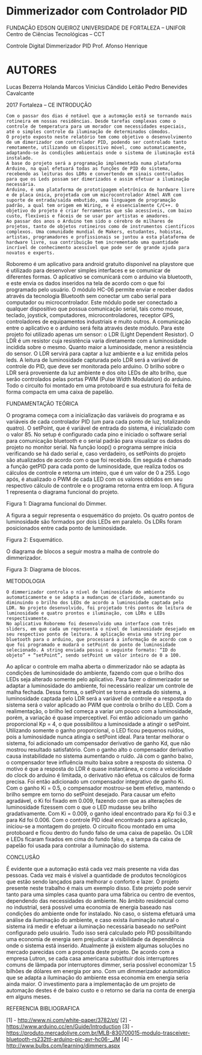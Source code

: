 # Dimmerizador com Controlador PID
 
FUNDAÇÃO EDSON QUEIROZ
UNIVERSIDADE DE FORTALEZA – UNIFOR
Centro de Ciências Tecnológicas – CCT

Controle Digital
Dimmerizador PID
Prof. Afonso Henrique

# AUTORES
Lucas Bezerra Holanda
Marcos Vinicius Cândido Leitão
Pedro Benevides Cavalcante














2017
Fortaleza – CE
INTRODUÇÃO

	Com o passar dos dias é notável que a automação está se tornando mais rotineira em nossas residências. Desde tarefas complexas como o controle de temperatura para um morador com necessidades especiais, até o simples controle da iluminação de determinados cômodos.
	O projeto exposto neste relatório tem como objetivo o desenvolvimento de um dimerizador com controlador PID, podendo ser controlado tanto remotamente, utilizando um dispositivo móvel, como automaticamente, adaptando-se às condições ambientais onde o sistema de iluminação está instalado. 
	A base do projeto será a programação implementada numa plataforma Arduino, na qual efetuará todas as funções de PID do sistema, recebendo as leituras dos LDRs e convertendo em sinais controlados para que os Leds possam ser dimerizados e assim efetuar a iluminação necessária. 
	Arduino, é uma plataforma de prototipagem eletrônica de hardware livre e de placa única, projetada com um microcontrolador Atmel AVR com suporte de entrada/saída embutido, uma linguagem de programação padrão, a qual tem origem em Wiring, e é essencialmente C/C++. O objetivo do projeto é criar ferramentas que são acessíveis, com baixo custo, flexíveis e fáceis de se usar por artistas e amadores.
	Ao passar dos anos o Arduino tem sido o cérebro de milhares de projetos, tanto de objetos rotineiros como de instrumentos científicos complexos. Uma comunidade mundial de Makers, estudantes, hobistas, artistas, programadores e profissionais se juntou a esta plataforma de hardware livre, sua contribuição tem incrementado uma quantidade incrível de conhecimento acessível que pode ser de grande ajuda para novatos e experts.
Roboremo é um aplicativo para android gratuito disponível na playstore que é utilizado para desenvolver simples interfaces e se comunicar de diferentes formas. O aplicativo se comunicará com o arduino via bluetooth, e este envia os dados inseridos na tela de acordo com o que foi programado pelo usuário. 
O módulo HC-06 permite enviar e receber dados através da tecnologia Bluetooth sem conectar um cabo serial para computador ou microcontrolador. Este módulo pode ser conectado a qualquer dispositivo que possua comunicação serial, tais como mouse, teclado, joystick, computadores, microcontroladores, receptor GPS, controladores de equipamentos industriais e muito outros. A comunicação entre o aplicativo e o arduino será feita através deste módulo.
	Para este projeto foi utilizado apenas um sensor: o LDR (Light Dependent Resistor). O LDR é um resistor cuja resistência varia diretamente com a luminosidade incidida sobre o mesmo. Quanto maior a luminosidade, menor a resistência do sensor. O LDR servirá para captar a luz ambiente e a luz emitida pelos leds. A leitura de luminosidade capturada pelo LDR será a variável de controle do PID, que deve ser monitorada pelo arduino.
	O brilho sobre o LDR será proveniente da luz ambiente e dos oito LEDs de alto brilho, que serão controlados pelas portas PWM (Pulse Width Modulation) do arduino. Todo o circuito foi montado em uma protoboard e sua estrutura foi feita de forma compacta em uma caixa de papelão.

FUNDAMENTAÇÃO TEÓRICA

O programa começa com a inicialização das variáveis do programa e as variáveis de cada controlador PID (um para cada ponto de luz, totalizando quatro). O setPoint, que é variável de entrada do sistema, é inicializado com o valor 85. No setup é configurado cada pino e iniciado o software serial para comunicação bluetooth e o serial padrão para visualizar os dados do projeto no monitor serial. Na função loop() o programa sempre inicia verificando se há dado serial e, caso verdadeiro, os setPoints do projeto são atualizados de acordo com o que foi recebido. Em seguida é chamado a função getPID para cada ponto de luminosidade, que realiza todos os cálculos de controle e retorna um inteiro, que é um valor de 0 a 255. Logo após, é atualizado o PWM de cada LED com os valores obtidos em seu respectivo cálculo de controle e o programa retorna entra em loop. A figura 1 representa o diagrama funcional do projeto. 
 
Figura 1: Diagrama funcional do Dimmer.

A figura a seguir representa o esquemático do projeto. Os quatro pontos de luminosidade são formados por dois LEDs em paralelo. Os LDRs foram posicionados entre cada ponto de luminosidade.
 
Figura 2: Esquemático.

O diagrama de blocos a seguir mostra a malha de controle do dimmerizador.
 
Figura 3: Diagrama de blocos.

METODOLOGIA

	O dimmerizador controla o nível de luminosidade do ambiente automaticamente e se adapta a mudanças de claridade, aumentando ou diminuindo o brilho dos LEDs de acordo a luminosidade captada pelo LDR. No projeto desenvolvido, foi projetado três pontos de leitura de luminosidade e quatro prontos e iluminação, com LDRs e LEDs respectivamente. 
	No aplicativo Roboremo foi desenvolvido uma interface com três sliders, em que cada um representa o nível de luminosidade desejado em seu respectivo ponto de leitura. A aplicação envia uma string por bluetooth para o arduino, que processará a informação de acordo com o que foi programado e mudará o setPoint do ponto de luminosidade selecionado. A string enviada possui o seguinte formato: “ID do objeto” + “setPoint”, sendo setPoint um valor inteiro de 0 a 100.
Ao aplicar o controle em malha aberta o dimmerizador não se adapta às condições de luminosidade do ambiente, fazendo com que o brilho dos LEDs seja alterado somente pelo aplicativo. Para fazer o dimmerizador se adaptar a luminosidade do ambiente, foi necessário realizar um controle de malha fechada. Dessa forma, o setPoint se torna a entrada do sistema, a luminosidade captada pelo LDR será a variável de controle e a resposta do sistema será o valor aplicado ao PWM que controla o brilho do LED. 
Com a realimentação, o brilho led começa a variar um pouco com a luminosidade, porém, a variação é quase imperceptível. Foi então adicionado um ganho proporcional Kp =  4, o que possibilitou a luminosidade a atingir o setPoint. Utilizando somente o ganho proporcional, o LED ficou pequenos ruídos, pois a luminosidade nunca atingia o setPoint ideal. 
Para tentar melhorar o sistema, foi adicionado um compensador derivativo de ganho Kd, que não mostrou resultado satisfatório. Com o ganho alto o compensador derivativo causa instabilidade no sistema aumentando o ruído. Já com o ganho baixo, o compensador teve influência muito baixa sobre a resposta do sistema. O motivo é que a resposta do LDR é quase instantânea, e como a velocidade do clock do arduino é limitada, o derivativo não efetua os cálculos de forma precisa. 
Foi então adicionado um compensador integrativo de ganho Ki. Com o ganho Ki = 0.5, o compensador mostrou-se bem efetivo, mantendo o brilho sempre em torno do setPoint desejado. Para causar um efeito agradável, o Ki foi fixado em 0.009, fazendo com que as alterações de luminosidade fizessem com o que o LED mudasse seu brilho gradativamente. Com Ki = 0.009, o ganho ideal encontrado para Kp foi 0.3 e para Kd foi 0.006. 
Com o controle PID ideal encontrado para a aplicação, iniciou-se a montagem do projeto. O circuito ficou montado em uma protoboard e ficou dentro do fundo falso de uma caixa de papelão. Os LDR e LEDs ficaram fixados em cima do fundo falso, e a tampa da caixa de papelão foi usada para controlar a iluminação do sistema.

CONCLUSÃO

  É evidente que a automação está cada vez mais presente na vida das pessoas. Cada vez mais é visível a quantidade de produtos tecnológicos que estão sendo lançados para melhorar o conforto e lazer. O projeto presente neste trabalho é mais um exemplo disso.
  Este projeto pode servir tanto para uma simples casa quanto para uma fábrica ou centro de eventos, dependendo das necessidades do ambiente. No âmbito residencial como no industrial, será possível uma economia de energia baseado nas condições do ambiente onde for instalado. No caso, o sistema efetuará uma análise da iluminação do ambiente, e caso exista iluminação natural o sistema irá medir e efetuar a iluminação necessária baseado no setPoint configurado pelo usuário. Tudo isso será calculado pelo PID possibilitando uma economia de energia sem prejudicar a visibilidade da dependência onde o sistema está inserido.
  Atualmente já existem algumas soluções no mercado parecidas com a proposta deste projeto. De acordo com a empresa Lutron, se cada casa americana substituir dois interruptores comuns de lâmpada por interruptores dimmer, seria possível economizar 1.5 bilhões de dólares em energia por ano. Com um dimmerizador automático que se adapta a iluminação do ambiente essa economia em energia seria ainda maior. O investimento para a implementação de um projeto de automação destes é de baixo custo e o retorno se daria na conta de energia em alguns meses.

REFERENCIA BIBLIOGRAFICA

[1] - http://www.ni.com/white-paper/3782/pt/
[2] - https://www.arduino.cc/en/Guide/Introduction
[3] - https://produto.mercadolivre.com.br/MLB-830700015-modulo-trasceiver-bluetooth-rs232ttl-arduino-pic-avr-hc06-_JM
[4] - http://www.bulbs.com/learning/dimmers.aspx
